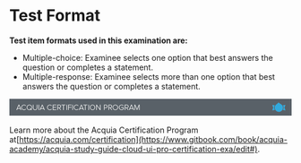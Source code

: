 # Test Format

**Test item formats used in this examination are:**

* Multiple-choice: Examinee selects one option that best answers the question or completes a statement.
* Multiple-response: Examinee selects more than one option that best answers the question or completes a statement.

![](.gitbook/assets/inner-page-footer.png)

Learn more about the Acquia Certification Program at[https://acquia.com/certification](https://www.gitbook.com/book/acquia-academy/acquia-study-guide-cloud-ui-pro-certification-exa/edit#).

